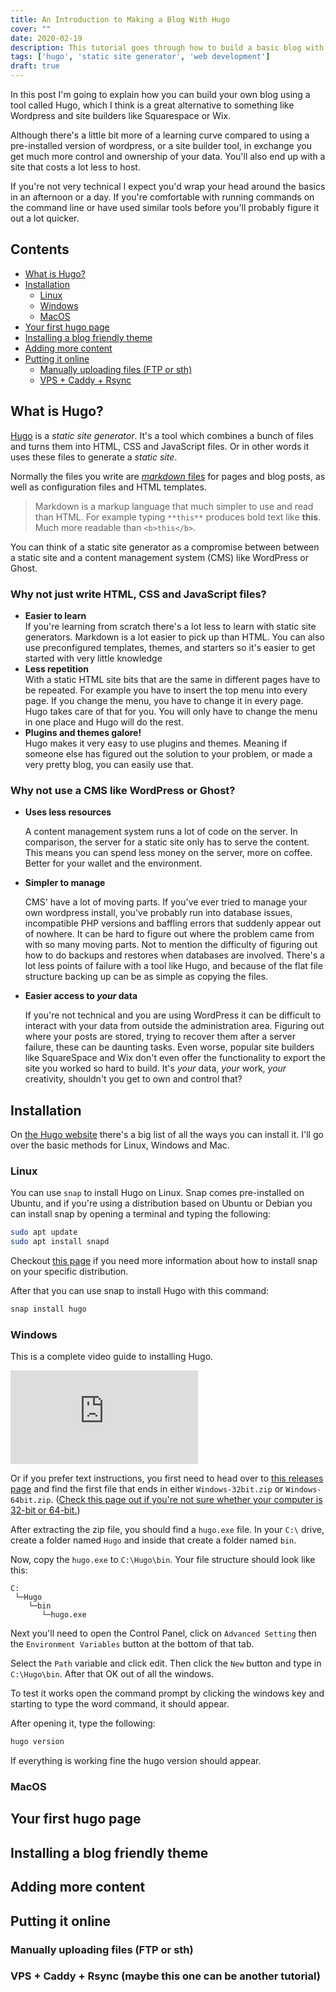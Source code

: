 ```yaml
---
title: An Introduction to Making a Blog With Hugo
cover: ""
date: 2020-02-19
description: This tutorial goes through how to build a basic blog with the hugo tool
tags: ['hugo', 'static site generator', 'web development']
draft: true
---
```


In this post I'm going to explain how you can build your own blog using a tool called Hugo, which I think is a great alternative to something like Wordpress and site builders like Squarespace or Wix.

Although there's a little bit more of a learning curve compared to using a pre-installed version of wordpress, or a site builder tool, in exchange you get much more control and ownership of your data. You'll also end up with a site that costs a lot less to host.

If you're not very technical I expect you'd wrap your head around the basics in an afternoon or a day. If you're comfortable with running commands on the command line or have used similar tools before you'll probably figure it out a lot quicker.

<!-- omit in toc -->

## Contents 

- [What is Hugo?](#what-is-hugo)
- [Installation](#installation)
  - [Linux](#linux)
  - [Windows](#windows)
  - [MacOS](#macos)
- [Your first hugo page](#your-first-hugo-page)
- [Installing a blog friendly theme](#installing-a-blog-friendly-theme)
- [Adding more content](#adding-more-content)
- [Putting it online](#putting-it-online)
  - [Manually uploading files (FTP or sth)](#manually-uploading-files-ftp-or-sth)
  - [VPS + Caddy + Rsync](#vps--caddy--rsync)

## What is Hugo?

[Hugo](https://gohugo.io/) is a *static site generator*. It's a tool which combines a bunch of files and turns them into HTML, CSS and JavaScript files. Or in other words it uses these files to generate a *static site*. 

Normally the files you write are [*markdown* files](https://www.markdownguide.org/cheat-sheet/) for pages and blog posts, as well as configuration files and HTML templates.

> Markdown is a markup language that much simpler to use and read than HTML. For example typing `**this**` produces bold text like **this**. Much more readable than `<b>this</b>`.

You can think of a static site generator as a compromise between between a static site and a content management system (CMS) like WordPress or Ghost.

### Why not just write HTML, CSS and JavaScript files?

* **Easier to learn**   
  If you're learning from scratch there's a lot less to learn with static site generators. Markdown is a lot easier to pick up than HTML. You can also use preconfigured templates, themes, and starters so it's easier to get started with very little knowledge 
* **Less repetition**   
  With a static HTML site bits that are the same in different pages have to be repeated. For example you have to insert the top menu into every page. If you change the menu, you have to change it in every page. Hugo takes care of that for you. You will only have to change the menu in one place and Hugo will do the rest.
* **Plugins and themes galore!**  
  Hugo makes it very easy to use plugins and themes. Meaning if someone else has figured out the solution to your problem, or made a very pretty blog, you can easily use that.

### Why not use a CMS like WordPress or Ghost?

* **Uses less resources**	

  A content management system runs a lot of code on the server. In comparison, the server for a static site only has to serve the content. This means you can spend less money on the server, more on coffee. Better for your wallet and the environment.

* **Simpler to manage**

  CMS' have a lot of moving parts. If you've ever tried to manage your own wordpress install, you've probably run into database issues, incompatible PHP versions and baffling errors that suddenly appear out of nowhere. It can be hard to figure out where the problem came from with so many moving parts. Not to mention the difficulty of figuring out how to do backups and restores when databases are involved. There's a lot less points of failure with a tool like Hugo, and because of the flat file structure backing up can be as simple as copying the files.

* **Easier access to *your* data**

  If you're not technical and you are using WordPress it can be difficult to interact with your data from outside the administration area. Figuring out where your posts are stored, trying to recover them after a server failure, these can be daunting tasks. Even worse, popular site builders like SquareSpace and Wix don't even offer the functionality to export the site you worked so hard to build. It's *your* data, *your* work, *your* creativity, shouldn't you get to own and control that?

## Installation

On [the Hugo website](https://gohugo.io/getting-started/installing/) there's a big list of all the ways you can install it. I'll go over the basic methods for Linux, Windows and Mac. 

### Linux

You can use `snap` to install Hugo on Linux. Snap comes pre-installed on Ubuntu, and if you're using a distribution based on Ubuntu or Debian you can install snap by opening a terminal and typing the following:

```bash
sudo apt update
sudo apt install snapd
```

Checkout [this page](https://snapcraft.io/docs/installing-snapd) if you need more information about how to install snap on your specific distribution.

After that you can use snap to install Hugo with this command:

```bash
snap install hugo
```

### Windows

This is a complete video guide to installing Hugo.

<Embed
  src="https://www.invidio.us/embed/G7umPCU-8xc"
/>

Or if you prefer text instructions, you first need to head over to [this releases page](https://github.com/gohugoio/hugo/releases) and find the first file that ends in either `Windows-32bit.zip` or `Windows-64bit.zip`. ([Check this page out if you're not sure whether your computer is 32-bit or 64-bit.](https://support.microsoft.com/en-us/help/15056/windows-32-64-bit-faq))

After extracting the zip file, you should find a `hugo.exe` file. In your `C:\` drive, create a folder named `Hugo` and inside that create a folder named `bin`.

Now, copy the `hugo.exe` to `C:\Hugo\bin`. Your file structure should look like this:

```
C:
 └─Hugo
    └─bin
       └─hugo.exe
```

Next you'll need to open the Control Panel, click on `Advanced Setting` then the `Environment Variables` button at the bottom of that tab.

Select the `Path` variable and click edit. Then click the `New` button and type in `C:\Hugo\bin`. After that OK out of all the windows. 

To test it works open the command prompt by clicking the windows key and starting to type the word command, it should appear. 

After opening it, type the following:

```powershell
hugo version
```

If everything is working fine the hugo version should appear.

### MacOS

## Your first hugo page

## Installing a blog friendly theme

## Adding more content

## Putting it online

### Manually uploading files (FTP or sth)

### VPS + Caddy + Rsync (maybe this one can be another tutorial)